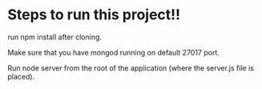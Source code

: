 Steps to run this project!!
===========================

run npm install after cloning.

Make sure that you have mongod running on default 27017 port.

Run node server from the root of the application (where the server.js file is placed).
